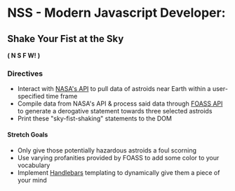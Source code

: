 # NSS - Modern Javascript Developer: 
## Shake Your Fist at the Sky
**( N S F W! )**

### Directives
+ Interact with [NASA's API](https://api.nasa.gov/api.html#NeoWS) to pull data of astroids near Earth within a user-specified time frame
+ Compile data from NASA's API & process said data through [FOASS API](http://www.foaas.com/) to generate a derogative statement towards three selected astroids
+ Print these "sky-fist-shaking" statements to the DOM

#### Stretch Goals
+ Only give those potentially hazardous astroids a foul scorning
+ Use varying profanities provided by FOASS to add some color to your vocabulary
+ Implement [Handlebars](http://handlebarsjs.com/) templating to dynamically give them a piece of your mind
